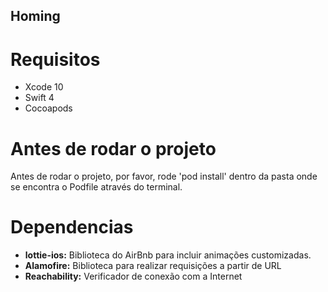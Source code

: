 ## Homing
# Requisitos
- Xcode 10
- Swift 4
- Cocoapods

# Antes de rodar o projeto
Antes de rodar o projeto, por favor, rode 'pod install' dentro da pasta onde se encontra o Podfile através do terminal.

# Dependencias
- **lottie-ios:** Biblioteca do AirBnb para incluir animações customizadas.
- **Alamofire:** Biblioteca para realizar requisições a partir de URL
- **Reachability:** Verificador de conexão com a Internet
